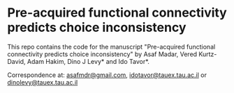 # Pre-acquired functional connectivity predicts choice inconsistency
This repo contains the code for the manuscript "Pre-acquired functional connectivity predicts choice inconsistency" by Asaf Madar, Vered Kurtz-David, Adam Hakim, Dino J Levy* and Ido Tavor*.

Correspondence at: asafmdr@gmail.com, idotavor@tauex.tau.ac.il or dinolevy@tauex.tau.ac.il


